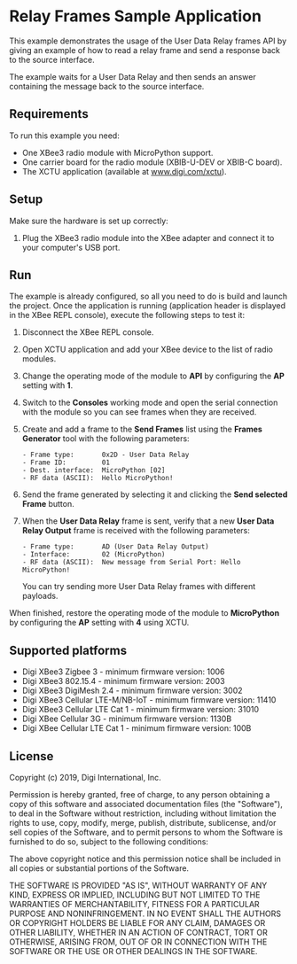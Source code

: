 Relay Frames Sample Application
===============================

This example demonstrates the usage of the User Data Relay frames API by giving
an example of how to read a relay frame and send a response back to the source
interface.

The example waits for a User Data Relay and then sends an answer containing the
message back to the source interface.

Requirements
------------

To run this example you need:

* One XBee3 radio module with MicroPython support.
* One carrier board for the radio module (XBIB-U-DEV or XBIB-C board).
* The XCTU application (available at www.digi.com/xctu).

Setup
-----

Make sure the hardware is set up correctly:

1. Plug the XBee3 radio module into the XBee adapter and connect it to your
   computer's USB port.

Run
---

The example is already configured, so all you need to do is build and launch
the project. Once the application is running (application header is displayed
in the XBee REPL console), execute the following steps to test it:

1. Disconnect the XBee REPL console.
2. Open XCTU application and add your XBee device to the list of radio modules.
3. Change the operating mode of the module to **API** by configuring the **AP** 
   setting with **1**.
4. Switch to the **Consoles** working mode and open the serial connection with
   the module so you can see frames when they are received.
5. Create and add a frame to the **Send Frames** list using the **Frames
   Generator** tool with the following parameters:
   
       - Frame type:       0x2D - User Data Relay
       - Frame ID:         01
       - Dest. interface:  MicroPython [02]
       - RF data (ASCII):  Hello MicroPython!
   
6. Send the frame generated by selecting it and clicking the **Send selected
   Frame** button.
7. When the **User Data Relay** frame is sent, verify that a new **User Data 
   Relay Output** frame is received with the following parameters:

       - Frame type:       AD (User Data Relay Output)
       - Interface:        02 (MicroPython)
       - RF data (ASCII):  New message from Serial Port: Hello MicroPython!
       
   You can try sending more User Data Relay frames with different payloads.

When finished, restore the operating mode of the module to **MicroPython**
by configuring the **AP** setting with **4** using XCTU. 

Supported platforms
-------------------

* Digi XBee3 Zigbee 3 - minimum firmware version: 1006
* Digi XBee3 802.15.4 - minimum firmware version: 2003
* Digi XBee3 DigiMesh 2.4 - minimum firmware version: 3002
* Digi XBee3 Cellular LTE-M/NB-IoT - minimum firmware version: 11410
* Digi XBee3 Cellular LTE Cat 1 - minimum firmware version: 31010
* Digi XBee Cellular 3G - minimum firmware version: 1130B
* Digi XBee Cellular LTE Cat 1 - minimum firmware version: 100B

License
-------

Copyright (c) 2019, Digi International, Inc.

Permission is hereby granted, free of charge, to any person obtaining a copy
of this software and associated documentation files (the "Software"), to deal
in the Software without restriction, including without limitation the rights
to use, copy, modify, merge, publish, distribute, sublicense, and/or sell
copies of the Software, and to permit persons to whom the Software is
furnished to do so, subject to the following conditions:

The above copyright notice and this permission notice shall be included in all
copies or substantial portions of the Software.

THE SOFTWARE IS PROVIDED "AS IS", WITHOUT WARRANTY OF ANY KIND, EXPRESS OR
IMPLIED, INCLUDING BUT NOT LIMITED TO THE WARRANTIES OF MERCHANTABILITY,
FITNESS FOR A PARTICULAR PURPOSE AND NONINFRINGEMENT. IN NO EVENT SHALL THE
AUTHORS OR COPYRIGHT HOLDERS BE LIABLE FOR ANY CLAIM, DAMAGES OR OTHER
LIABILITY, WHETHER IN AN ACTION OF CONTRACT, TORT OR OTHERWISE, ARISING FROM,
OUT OF OR IN CONNECTION WITH THE SOFTWARE OR THE USE OR OTHER DEALINGS IN THE
SOFTWARE.